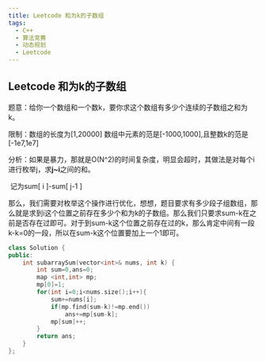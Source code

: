 ```yaml
---
title: Leetcode 和为k的子数组
tags:
  - C++
  - 算法竞赛
  - 动态规划
  - Leetcode
---
```


## Leetcode 和为k的子数组

题意：给你一个数组和一个数k，要你求这个数组有多少个连续的子数组之和为k。

限制：数组的长度为[1,20000]	数组中元素的范是[-1000,1000],且整数k的范是[-1e7,1e7]

分析：如果是暴力，那就是O(N^2)的时间复杂度，明显会超时，其做法是对每个i进行枚举j，求**j~i**之间的和。

​		记为sum[ i ]-sum[ j-1 ]

​		 那么，我们需要对枚举这个操作进行优化，想想，题目要求有多少段子组数组，那么就是求到i这个位置之前存在多少个和为k的子数组。那么我们只要求sum-k在之前是否存在过即可。对于到sum-k这个位置之前存在过的k，那么肯定中间有一段k-k=0的一段，所以在sum-k这个位置要加上一个1即可。

```c++
class Solution {
public:
    int subarraySum(vector<int>& nums, int k) {
        int sum=0,ans=0;
        map <int,int> mp;
        mp[0]=1;
        for(int i=0;i<nums.size();i++){
            sum+=nums[i];
            if(mp.find(sum-k)!=mp.end())
                ans+=mp[sum-k];
            mp[sum]++;
        }
        return ans;
    }
};
```

